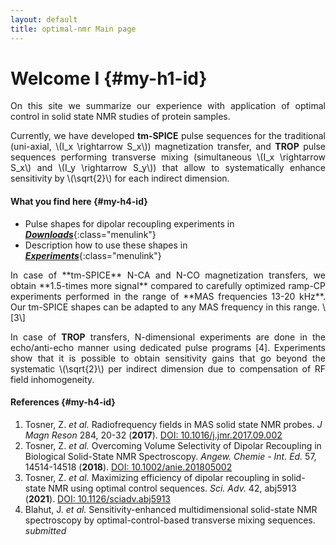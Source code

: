 ```yaml
---
layout: default
title: optimal-nmr Main page
---
```


# Welcome I {#my-h1-id}

<div style="text-align: justify" markdown="1">
On this site we summarize our experience with application of optimal control in solid state NMR studies of protein samples. 

Currently, we have developed **tm-SPICE** pulse sequences for the traditional (uni-axial, \\(I_x \rightarrow S_x\\)) magnetization transfer, and 
**TROP** pulse sequences performing transverse mixing (simultaneous \\(I_x \rightarrow S_x\\) and \\(I_y \rightarrow S_y\\)) that allow to systematically enhance
sensitivity by \\(\sqrt{2}\\) for each indirect dimension.
</div>

#### What you find here  {#my-h4-id}

- Pulse shapes for dipolar recoupling experiments in [**_Downloads_**](/sequences.html){:class="menulink"}
- Description how to use these shapes in [**_Experiments_**](/experiments.html){:class="menulink"}

<div style="text-align: justify" markdown="1">
In case of **tm-SPICE** N-CA and N-CO magnetization transfers, we obtain **1.5-times more signal** compared to carefully optimized ramp-CP experiments performed in the range of **MAS frequencies 13-20 kHz**. Our tm-SPICE shapes can be adapted to any MAS frequency in this range. \[3\]

In case of **TROP** transfers, N-dimensional experiments are done in the echo/anti-echo manner using dedicated pulse programs \[4\]. Experiments show
that it is possible to obtain sensitivity gains that go beyond the systematic \\(\sqrt{2}\\) per indirect dimension due to compensation of RF field inhomogeneity.
</div>

<!---
#### What you will find here (we prepare) {#my-h4-id}

- Description of B<sub>1</sub> field in solenoid coils used in typical MAS probes in **B1 fields**
- Introduction to theory behind our optimal control approach in **Theory**
- Description of our numerical tools in **SIMPSON**
-->

#### References  {#my-h4-id}

1. Tosner, Z. *et al.* Radiofrequency fields in MAS solid state NMR probes. *J Magn Reson* 284, 20-32 \(**2017**\). [DOI: 10.1016/j.jmr.2017.09.002](https://doi.org/10.1016/j.jmr.2017.09.002)
2. Tosner, Z. *et al.* Overcoming Volume Selectivity of Dipolar Recoupling in Biological Solid-State NMR Spectroscopy. *Angew. Chemie \- Int. Ed.* 57, 14514-14518 \(**2018**\). [DOI: 10.1002/anie.201805002](https://doi.org/10.1002/anie.201805002)
3. Tosner, Z. *et al.* Maximizing efficiency of dipolar recoupling in solid-state NMR using optimal control sequences. *Sci. Adv.* 42, abj5913 \(**2021**\). [DOI: 10.1126/sciadv.abj5913](https://doi.org/10.1126/sciadv.abj5913)
4. Blahut, J. *et al.* Sensitivity-enhanced multidimensional solid-state NMR spectroscopy by optimal-control-based transverse mixing sequences. *submitted*